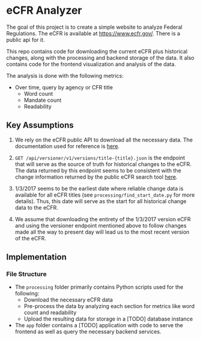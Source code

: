 
# eCFR Analyzer

The goal of this project is to create a simple website to analyze Federal Regulations. The eCFR is available at https://www.ecfr.gov/. There is a public api for it.

This repo contains code for downloading the current eCFR plus historical changes, along with the processing and backend storage of the data. It also contains code for the frontend visualization and analysis of the data.

The analysis is done with the following metrics:

- Over time, query by agency or CFR title
	- Word count
	- Mandate count
	- Readability

## Key Assumptions

1. We rely on the eCFR public API to download all the necessary data. The documentation used for reference is [here](https://www.ecfr.gov/developers/documentation/api/v1#/).

2. `GET /api/versioner/v1/versions/title-{title}.json` is the endpoint that will serve as the source of truth for historical changes to the eCFR. The data returned by this endpoint seems to be consistent with the change information returned by the public eCFR search tool [here](https://www.ecfr.gov/recent-changes).

3. 1/3/2017 seems to be the earliest date where reliable change data is available for all eCFR titles (see `processing/find_start_date.py` for more details). Thus, this date will serve as the start for all historical change data to the eCFR.

4. We assume that downloading the entirety of the 1/3/2017 version eCFR and using the versioner endpoint mentioned above to follow changes made all the way to present day will lead us to the most recent version of the eCFR.

## Implementation

### File Structure

- The `processing` folder primarily contains Python scripts used for the following:
	- Download the necessary eCFR data
	- Pre-process the data by analyzing each section for metrics like word count and readability
	- Upload the resulting data for storage in a [TODO] database instance
- The `app` folder contains a [TODO] application with code to serve the frontend as well as query the necessary backend services.